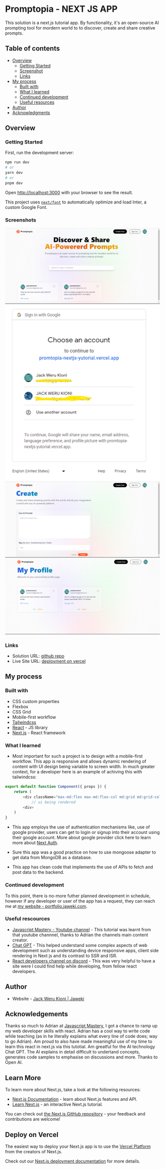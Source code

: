 # Promptopia - NEXT JS APP

This solution is a next.js tutorial app. By functionality, it's an open-source AI prompting tool for mordern world to to discover, create and share creative prompts.

## Table of contents

- [Overview](#overview)
  - [Getting Started](#getting-started)
  - [Screenshot](#screenshot) 
  - [Links](#links)
- [My process](#my-process)
  - [Built with](#built-with)
  - [What I learned](#what-i-learned)
  - [Continued development](#continued-development)
  - [Useful resources](#useful-resources)
- [Author](#author)
- [Acknowledgments](#acknowledgments)

## Overview

### Getting Started

First, run the development server:

```bash
npm run dev
# or
yarn dev
# or
pnpm dev
```

Open [http://localhost:3000](http://localhost:3000) with your browser to see the result.

This project uses [`next/font`](https://nextjs.org/docs/basic-features/font-optimization) to automatically optimize and load Inter, a custom Google Font.

### Screenshots

![homepage](./public/screenshots/Screenshot-1.png)
![next auth intergrated with - google provider](./public/screenshots/Screenshot-2.png)
![creating a new prompt](./public/screenshots/Screenshot-3.png)
![viewing profile logs](./public/screenshots/Screenshot-4.png)

### Links

- Solution URL: [github repo](https://github.com/Jaweki/promtopia-nextjs_tutorial)
- Live Site URL: [deployment on vercel](https://promtopia-nextjs-yutorial.vercel.app/)

## My process

### Built with

- CSS custom properties
- Flexbox
- CSS Grid
- Mobile-first workflow
- [Tailwindcss](https://tailwindcss.com/)
- [React](https://reactjs.org/) - JS library
- [Next.js](https://nextjs.org/) - React framework

### What I learned

- Most important for such a project is to design with a mobile-first workflow. This app is responsive and allows dynamic rendering of content with UI design being variable to screen width.
  In much greater context, for a developer here is an example of achiving this with tailwindcss:

```js
export default function Component({ props }) {
    return (
        <div className="max-md:flex max-md:flex-col md:grid md:grid-cols-3 max-md:gap-3 md:gap-6 sm:gap-1">
            // ui being rendered
        <div>
    )
}
```

- This app employs the use of authentication mechanisms like, use of google provider, users can get to login or signup into their account using their google account. More about google provider click here to learn more about [Next Auth](https://next-auth.js.org/providers/google#options).

- Sure this app was a good practice on how to use mongoose adapter to get data from MongoDB as a database.

- This app has clean code that implements the use of APIs to fetch and post data to the backend.

### Continued development

To this point, there is no-more futher planned development in schedule, however if any developer or user of the app has a request, they can reach me at [my website - portfolio.jaweki.com](https://portfolio.jaweki.com).

### Useful rescources

- [Javascript Mastery - Youtube channel](https://jsmastery.pro) - This tutorial was learnt from that youtube channnel, thanks to Adrian the channels main content creator.
- [Chat GPT](https://chat.openai.com) - This helped understand some complex aspects of web development such as understanding device responsive apps, client side rendering in Next js and its contrast to SSR and ISR.
- [React developers channel on discord]() - This was very helpful to have a site were I could find help while developing, from fellow react developers.

## Author

- Website - [Jack Weru Kioni | Jaweki](https://portfolio.jaweki.com)

## Acknowledgements

Thanks so much to Adrian at [Javascript Mastery](https://jsmastery.pro), I got a chance to ramp up my web developer skills with react. Adrian has a cool way to write code while teaching (as in he literally explains what every line of code does; way to go Adrian).
Am proud to also have made meaningful use of my time to learn this react in next.js via this tutotial.
Am greatful for the AI technology Chat GPT. The AI explains in detail difficult to undertand concepts, generates code samples to emphasise on discussions and more. Thanks to Open AI.

## Learn More

To learn more about Next.js, take a look at the following resources:

- [Next.js Documentation](https://nextjs.org/docs) - learn about Next.js features and API.
- [Learn Next.js](https://nextjs.org/learn) - an interactive Next.js tutorial.

You can check out [the Next.js GitHub repository](https://github.com/vercel/next.js/) - your feedback and contributions are welcome!

## Deploy on Vercel

The easiest way to deploy your Next.js app is to use the [Vercel Platform](https://vercel.com/new?utm_medium=default-template&filter=next.js&utm_source=create-next-app&utm_campaign=create-next-app-readme) from the creators of Next.js.

Check out our [Next.js deployment documentation](https://nextjs.org/docs/deployment) for more details.
